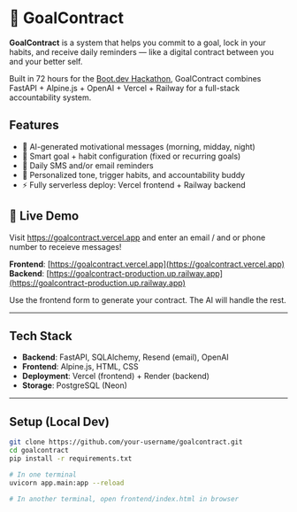 # 📝 GoalContract

**GoalContract** is a system that helps you commit to a goal, lock in your habits, and receive daily reminders — like a digital contract between you and your better self.

Built in 72 hours for the [Boot.dev Hackathon](https://boot.dev), GoalContract combines FastAPI + Alpine.js + OpenAI + Vercel + Railway for a full-stack accountability system.


## Features

- 🧠 AI-generated motivational messages (morning, midday, night)
- 📆 Smart goal + habit configuration (fixed or recurring goals)
- 📲 Daily SMS and/or email reminders
- 💬 Personalized tone, trigger habits, and accountability buddy
- ⚡ Fully serverless deploy: Vercel frontend + Railway backend


## 🚀 Live Demo

Visit https://goalcontract.vercel.app and enter an email / and or phone number to receieve messages!

**Frontend**: [https://goalcontract.vercel.app](https://goalcontract.vercel.app)  
**Backend**: [https://goalcontract-production.up.railway.app](https://goalcontract-production.up.railway.app)

Use the frontend form to generate your contract. The AI will handle the rest.

---

## Tech Stack

- **Backend**: FastAPI, SQLAlchemy, Resend (email), OpenAI
- **Frontend**: Alpine.js, HTML, CSS
- **Deployment**: Vercel (frontend) + Render (backend)
- **Storage**: PostgreSQL (Neon)

---

## Setup (Local Dev)

```bash
git clone https://github.com/your-username/goalcontract.git
cd goalcontract
pip install -r requirements.txt

# In one terminal
uvicorn app.main:app --reload

# In another terminal, open frontend/index.html in browser

